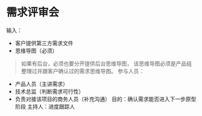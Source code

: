# 需求评审会
输入：
- 客户提供第三方需求文件
- 思维导图（必须）
> 如果有后台，必须也要分开提供后台思维导图，
> 该思维导图必须是产品组整理过并跟客户确认过的需求思维导图。
参与人员：
- 产品人员（主讲需求）
- 技术总监（判断需求可行性）
- 负责对接该项目的商务人员（补充沟通）
目的：确认需求能否进入下一步原型阶段
主持人：进度跟踪人 